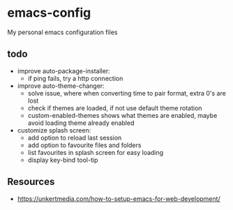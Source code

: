 # emacs-config
My personal emacs configuration files

## todo
- improve auto-package-installer:
	- if ping fails, try a http connection
- improve auto-theme-changer:
	- solve issue, where when converting time to pair format, extra 0's are lost
	- check if themes are loaded, if not use default theme rotation
	- custom-enabled-themes shows what themes are enabled, maybe avoid loading theme already enabled
- customize splash screen:
	- add option to reload last session
	- add option to favourite files and folders
	- list favourites in splash screen for easy loading
	- display key-bind tool-tip

## Resources
- https://unkertmedia.com/how-to-setup-emacs-for-web-development/